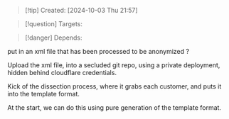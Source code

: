 
>[!tip] Created: [2024-10-03 Thu 21:57]

>[!question] Targets: 

>[!danger] Depends: 

put in an xml file that has been processed to be anonymized ?

Upload the xml file, into a secluded git repo, using a private deployment, hidden behind cloudflare credentials.

Kick of the dissection process, where it grabs each customer, and puts it into the template format.

At the start, we can do this using pure generation of the template format.